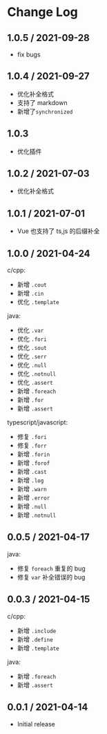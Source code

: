 # Change Log

## 1.0.5 / 2021-09-28

- fix bugs

## 1.0.4 / 2021-09-27

- 优化补全格式
- 支持了 markdown
- 新增了`synchronized`

## 1.0.3

- 优化插件

## 1.0.2 / 2021-07-03

- 优化补全格式

## 1.0.1 / 2021-07-01

- Vue 也支持了 ts,js 的后缀补全

## 1.0.0 / 2021-04-24

c/cpp:

- 新增 `.cout`
- 新增 `.cin`
- 优化 `.template`

java:

- 优化 `.var`
- 优化 `.fori`
- 优化 `.sout`
- 优化 `.serr`
- 优化 `.null`
- 优化 `.notnull`
- 优化 `.assert`
- 新增 `.foreach`
- 新增 `.for`
- 新增 `.assert`

typescript/javascript:

- 修复 `.fori`
- 修复 `.forr`
- 新增 `.forin`
- 新增 `.forof`
- 新增 `.cast`
- 新增 `.log`
- 新增 `.warn`
- 新增 `.error`
- 新增 `.null`
- 新增 `.notnull`

## 0.0.5 / 2021-04-17

java:

- 修复 `foreach` 重复的 bug
- 修复 `var` 补全错误的 bug

## 0.0.3 / 2021-04-15

c/cpp:

- 新增 `.include`
- 新增 `.define`
- 新增 `.template`

java:

- 新增 `.foreach`
- 新增 `.assert`

## 0.0.1 / 2021-04-14

- Initial release
